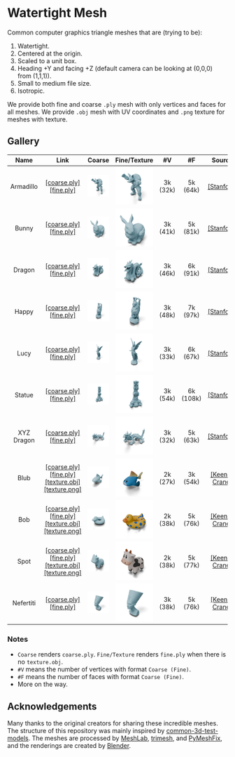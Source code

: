 # Watertight Mesh

Common computer graphics triangle meshes that are (trying to be):

1. Watertight.
2. Centered at the origin.
3. Scaled to a unit box.
4. Heading +Y and facing +Z (default camera can be looking at (0,0,0) from (1,1,1)).
5. Small to medium file size.
6. Isotropic.

We provide both fine and coarse `.ply` mesh with only vertices and faces for all meshes. We provide `.obj` mesh with UV coordinates and `.png` texture for meshes with texture.

## Gallery

| Name | Link | Coarse | Fine/Texture | #V | #F | Source |
|:---:|:---:|:---:|:---:|:---:|:---:|:---:|
| Armadillo | [[coarse.ply]](data/armadillo/coarse.ply) [[fine.ply]](data/armadillo/fine.ply) | ![](data/armadillo/screenshots/coarse.png) | ![](data/armadillo/screenshots/fine.png) | 3k (32k) | 5k (64k) | [[Stanford]](http://graphics.stanford.edu/data/3Dscanrep) |
| Bunny | [[coarse.ply]](data/bunny/coarse.ply) [[fine.ply]](data/bunny/fine.ply) | ![](data/bunny/screenshots/coarse.png) | ![](data/bunny/screenshots/fine.png) | 3k (41k) | 5k (81k) | [[Stanford]](http://graphics.stanford.edu/data/3Dscanrep) |
| Dragon | [[coarse.ply]](data/dragon/coarse.ply) [[fine.ply]](data/dragon/fine.ply) | ![](data/dragon/screenshots/coarse.png) | ![](data/dragon/screenshots/fine.png) | 3k (46k) | 6k (91k) | [[Stanford]](http://graphics.stanford.edu/data/3Dscanrep) |
| Happy | [[coarse.ply]](data/happy/coarse.ply) [[fine.ply]](data/happy/fine.ply) | ![](data/happy/screenshots/coarse.png) | ![](data/happy/screenshots/fine.png) | 3k (48k) | 7k (97k) | [[Stanford]](http://graphics.stanford.edu/data/3Dscanrep) |
| Lucy | [[coarse.ply]](data/lucy/coarse.ply) [[fine.ply]](data/lucy/fine.ply) | ![](data/lucy/screenshots/coarse.png) | ![](data/lucy/screenshots/fine.png) | 3k (33k) | 6k (67k) | [[Stanford]](http://graphics.stanford.edu/data/3Dscanrep) |
| Statue | [[coarse.ply]](data/statue/coarse.ply) [[fine.ply]](data/statue/fine.ply) | ![](data/statue/screenshots/coarse.png) | ![](data/statue/screenshots/fine.png) | 3k (54k) | 6k (108k) | [[Stanford]](http://graphics.stanford.edu/data/3Dscanrep) |
| XYZ Dragon | [[coarse.ply]](data/xyz_dragon/coarse.ply) [[fine.ply]](data/xyz_dragon/fine.ply) | ![](data/xyz_dragon/screenshots/coarse.png) | ![](data/xyz_dragon/screenshots/fine.png) | 3k (32k) | 5k (63k) | [[Stanford]](http://graphics.stanford.edu/data/3Dscanrep) |
| Blub | [[coarse.ply]](data/blub/coarse.ply) [[fine.ply]](data/blub/fine.ply) [[texture.obj]](data/blub/texture.obj) [[texture.png]](data/blub/texture.png) | ![](data/blub/screenshots/coarse.png) | ![](data/blub/screenshots/fine.png) | 2k (27k) | 3k (54k) | [[Keenan Crane]](https://www.cs.cmu.edu/~kmcrane/Projects/ModelRepository#blub) |
| Bob | [[coarse.ply]](data/bob/coarse.ply) [[fine.ply]](data/bob/fine.ply) [[texture.obj]](data/bob/texture.obj) [[texture.png]](data/bob/texture.png) | ![](data/bob/screenshots/coarse.png) | ![](data/bob/screenshots/fine.png) | 2k (38k) | 5k (76k) | [[Keenan Crane]](https://www.cs.cmu.edu/~kmcrane/Projects/ModelRepository#bob) |
| Spot | [[coarse.ply]](data/spot/coarse.ply) [[fine.ply]](data/spot/fine.ply) [[texture.obj]](data/spot/texture.obj) [[texture.png]](data/spot/texture.png) | ![](data/spot/screenshots/coarse.png) | ![](data/spot/screenshots/fine.png) | 2k (38k) | 5k (77k) | [[Keenan Crane]](https://www.cs.cmu.edu/~kmcrane/Projects/ModelRepository#spot) |
| Nefertiti | [[coarse.ply]](data/nefertiti/coarse.ply) [[fine.ply]](data/nefertiti/fine.ply) | ![](data/nefertiti/screenshots/coarse.png) | ![](data/nefertiti/screenshots/fine.png) | 3k (38k) | 5k (76k) | [[Keenan Crane]](https://www.cs.cmu.edu/~kmcrane/Projects/ModelRepository/#nefertiti) |

### Notes

- `Coarse` renders `coarse.ply`. `Fine/Texture` renders `fine.ply` when there is no `texture.obj`.
- `#V` means the number of vertices with format `Coarse (Fine)`.
- `#F` means the number of faces with format `Coarse (Fine)`.
- More on the way.

## Acknowledgements

Many thanks to the original creators for sharing these incredible meshes. The structure of this repository was mainly inspired by [common-3d-test-models](https://github.com/alecjacobson/common-3d-test-models). The meshes are processed by [MeshLab](https://www.meshlab.net/), [trimesh](https://trimesh.org/), and [PyMeshFix](https://pymeshfix.pyvista.org/index.html), and the renderings are created by [Blender](https://www.blender.org/).
